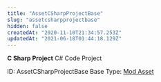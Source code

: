 ```yaml
---
title: "AssetCSharpProjectBase"
slug: "assetcsharpprojectbase"
hidden: false
createdAt: "2020-11-10T21:34:57.253Z"
updatedAt: "2021-06-18T01:44:18.129Z"
---
```

**C Sharp Project**
C# Code Project

ID: AssetCSharpProjectBase
Base Type: [Mod Asset](doc:modasset)